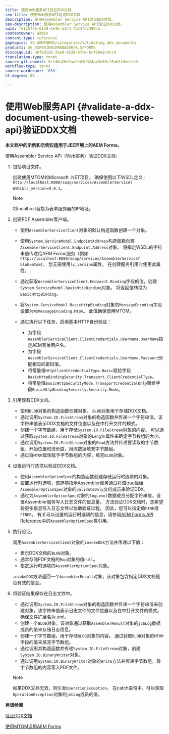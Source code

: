 ```yaml
---
title: 使用Web服务API验证DDX文档
seo-title: 使用Web服务API验证DDX文档
description: 使用Assembler Service API验证DDX文档。
seo-description: 使用Assembler Service API验证DDX文档。
uuid: f6125746-6138-4e46-a1c4-fb24fd7399c5
contentOwner: admin
content-type: reference
geptopics: SG_AEMFORMS/categories/validating_ddx_documents
products: SG_EXPERIENCEMANAGER/6.5/FORMS
discoiquuid: a6fe91ab-3aa0-4b3d-87c0-6cf69a2c4cc4
translation-type: tm+mt
source-git-commit: 9cf46a26d2aa2e41b924a4de89cf8ab5fdeeefc6
workflow-type: tm+mt
source-wordcount: '658'
ht-degree: 0%

---
```



# 使用Web服务API {#validate-a-ddx-document-using-theweb-service-api}验证DDX文档

**本文档中的示例和示例仅适用于JEE环境上的AEM Forms。**

使用Assembler Service API（Web服务）验证DDX文档:

1. 包括项目文件。

   创建使用MTOM的Microsoft .NET项目。 确保使用以下WSDL定义：`http://localhost:8080/soap/services/AssemblerService?WSDL&lc_version=9.0.1`。

   >[!NOTE]
   >
   >将localhost替换为表单服务器的IP地址。

1. 创建PDF Assembler客户端。

   * 使用`AssemblerServiceClient`对象的默认构造函数创建一个对象。
   * 使用`System.ServiceModel.EndpointAddress`构造函数创建`AssemblerServiceClient.Endpoint.Address`对象。 将指定WSDL的字符串值传递给AEM Forms服务（例如`http://localhost:8080/soap/services/AssemblerService?blob=mtom`）。 您无需使用`lc_version`属性。 在创建服务引用时使用此属性。
   * 通过获取`AssemblerServiceClient.Endpoint.Binding`字段的值，创建`System.ServiceModel.BasicHttpBinding`对象。 将返回值转换为`BasicHttpBinding`。
   * 将`System.ServiceModel.BasicHttpBinding`对象的`MessageEncoding`字段设置为`WSMessageEncoding.Mtom`。 此值确保使用MTOM。
   * 通过执行以下任务，启用基本HTTP身份验证：

      * 为字段`AssemblerServiceClient.ClientCredentials.UserName.UserName`指定AEM表单用户名。
      * 为字段`AssemblerServiceClient.ClientCredentials.UserName.Password`分配相应的密码值。
      * 将常量值`HttpClientCredentialType.Basic`赋给字段`BasicHttpBindingSecurity.Transport.ClientCredentialType`。
      * 将常量值`BasicHttpSecurityMode.TransportCredentialOnly`赋给字段`BasicHttpBindingSecurity.Security.Mode`。

1. 引用现有DDX文档。

   * 使用`BLOB`对象的构造函数创建对象。 `BLOB`对象用于存储DDX文档。
   * 通过调用`System.IO.FileStream`对象的构造函数并传递一个字符串值，该字符串值表示DDX文档的文件位置以及在中打开文件的模式。
   * 创建一个字节数组，用于存储`System.IO.FileStream`对象的内容。 可以通过获取`System.IO.FileStream`对象的`Length`属性来确定字节数组的大小。
   * 通过调用`System.IO.FileStream`对象的`Read`方法并传递要读取的字节数组、开始位置和流长度，用流数据填充字节数组。
   * 通过将`MTOM`属性赋予字节数组的内容，填充`BLOB`对象。

1. 设置运行时选项以验证DDX文档。

   * 使用`AssemblerOptionSpec`的构造函数创建存储运行时选项的对象。
   * 设置运行时选项，该选项指示Assembler服务通过将值true赋给`AssemblerOptionSpec`对象的`validateOnly`文档成员来验证DDX。
   * 通过为`AssemblerOptionSpec`对象的`logLevel`数据成员分配字符串值，设置Assembler服务写入日志文件的信息量。 方法验证DDX文档时，您希望将更多信息写入日志文件以协助验证过程。 因此，您可以指定值`FINE`或`FINER`。 有关可以设置的运行时选项的信息，请参阅[AEM Forms API Reference](https://www.adobe.com/go/learn_aemforms_javadocs_63_en)中的`AssemblerOptionSpec`类引用。

1. 执行验证。

   调用`AssemblerServiceClient`对象的`invokeDDX`方法并传递以下值：

   * 表示DDX文档的`BLOB`对象。
   * 通常存储PDF文档的`Map`对象的值`null`。
   * 指定运行时选项的`AssemblerOptionSpec`对象。

   `invokeDDX`方法返回一个`AssemblerResult`对象，该对象包含指定DDX文档是否有效的信息。

1. 将验证结果保存在日志文件中。

   * 通过调用`System.IO.FileStream`对象的构造函数并传递一个字符串值来创建对象，该字符串值表示日志文件的文件位置以及在中打开文件的模式。 确保文件扩展名为.xml。
   * 创建一个`BLOB`对象，该对象通过获取`AssemblerResult`对象的`jobLog`数据成员的值来存储日志信息。
   * 创建一个字节数组，用于存储`BLOB`对象的内容。 通过获取`BLOB`对象的`MTOM`字段的值来填充字节数组。
   * 通过调用其构造函数并传递`System.IO.FileStream`对象，创建`System.IO.BinaryWriter`对象。
   * 通过调用`System.IO.BinaryWriter`对象的`Write`方法并传递字节数组，将字节数组的内容写入PDF文件。

   >[!NOTE]
   >
   >如果DDX文档无效，则引发`OperationException`。 在catch语句中，可以获取`OperationException`对象的`jobLog`成员的值。

**另请参阅**

[验证DDX文档](/help/forms/developing/validating-ddx-documents.md#validating-ddx-documents)

[使用MTOM调用AEM Forms](/help/forms/developing/invoking-aem-forms-using-web.md#invoking-aem-forms-using-mtom)
